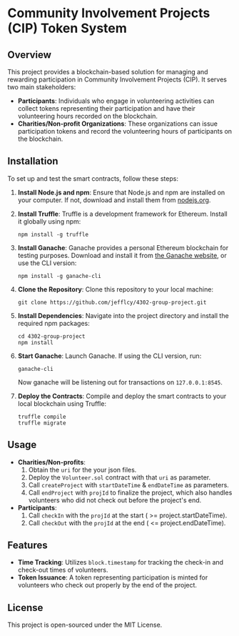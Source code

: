 # Community Involvement Projects (CIP) Token System

## Overview

This project provides a blockchain-based solution for managing and rewarding participation in Community Involvement Projects (CIP). It serves two main stakeholders:

- **Participants**: Individuals who engage in volunteering activities can collect tokens representing their participation and have their volunteering hours recorded on the blockchain.
- **Charities/Non-profit Organizations**: These organizations can issue participation tokens and record the volunteering hours of participants on the blockchain.

## Installation

To set up and test the smart contracts, follow these steps:

1. **Install Node.js and npm**:
   Ensure that Node.js and npm are installed on your computer. If not, download and install them from [nodejs.org](https://nodejs.org/).

2. **Install Truffle**:
   Truffle is a development framework for Ethereum. Install it globally using npm:

   ```
   npm install -g truffle
   ```

3. **Install Ganache**:
   Ganache provides a personal Ethereum blockchain for testing purposes. Download and install it from [the Ganache website](https://trufflesuite.com/ganache/), or use the CLI version:

   ```
   npm install -g ganache-cli
   ```

4. **Clone the Repository**:
   Clone this repository to your local machine:

   ```
   git clone https://github.com/jefflcy/4302-group-project.git
   ```

5. **Install Dependencies**:
   Navigate into the project directory and install the required npm packages:

   ```
   cd 4302-group-project
   npm install
   ```

6. **Start Ganache**:
   Launch Ganache. If using the CLI version, run:

   ```
   ganache-cli
   ```

   Now ganache will be listening out for transactions on `127.0.0.1:8545`.

7. **Deploy the Contracts**:
   Compile and deploy the smart contracts to your local blockchain using Truffle:
   ```
   truffle compile
   truffle migrate
   ```

## Usage

- **Charities/Non-profits**:
  1. Obtain the `uri` for the your json files.
  2. Deploy the `Volunteer.sol` contract with that `uri` as parameter.
  3. Call `createProject` with `startDateTime` & `endDateTime` as parameters.
  4. Call `endProject` with `projId` to finalize the project, which also handles volunteers who did not check out before the project's end.
- **Participants**:
  1. Call `checkIn` with the `projId` at the start ( >= project.startDateTime).
  2. Call `checkOut` with the `projId` at the end ( <= project.endDateTime).

## Features

- **Time Tracking**: Utilizes `block.timestamp` for tracking the check-in and check-out times of volunteers.
- **Token Issuance**: A token representing participation is minted for volunteers who check out properly by the end of the project.

## License

This project is open-sourced under the MIT License.
